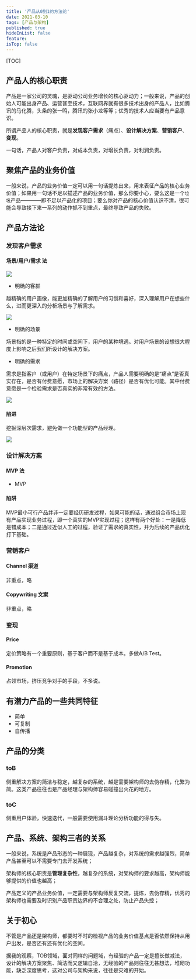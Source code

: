 ```yaml
---
title: '产品从0到1的方法论'
date: 2021-03-10 
tags: [产品与架构]
published: true
hideInList: false
feature: 
isTop: false
---
```


[TOC]

## 产品人的核心职责

产品是一家公司的灵魂，是驱动公司业务增长的核心驱动力；一般来说，产品的创始人可能出身产品、运营甚至技术，互联网界就有很多技术出身的产品人，比如腾讯的马化腾，头条的张一鸣，腾讯的张小龙等等；优秀的技术人应当要有产品意识。

所谓产品人的核心职责，就是**发现客户需求**（痛点）、**设计解决方案**、**营销客户**、**变现**。

一句话，产品人对客户负责，对成本负责，对增长负责，对利润负责。

## 聚焦产品的业务价值

一般来说，产品的业务价值一定可以用一句话提炼出来，用来表征产品的核心业务价值；如果用一句话不足以描述产品的业务价值，那么你要小心，要么这是一个`垃圾`产品————即不足以产品化的项目；要么你对产品的核心价值认识不清，很可能会导致接下来一系列的动作抓不到重点，最终导致产品的失败。

## 产品方法论

### 发现客户需求

#### 场景/用户/需求 法

![](https://upload-images.jianshu.io/upload_images/727416-6b9462fac247e098.png?imageMogr2/auto-orient/strip|imageView2/2/w/1005/format/webp)

- 明确的客群

越精确的用户画像，能更加精确的了解用户的习惯和喜好，深入理解用户在想些什么，进而更深入的分析场景与了解需求。

![](https://upload-images.jianshu.io/upload_images/727416-b6a23234e5a3c33e.png?imageMogr2/auto-orient/strip|imageView2/2/w/1099/format/webp)

- 明确的场景

场景指的是一种特定的时间或空间下，用户的某种境遇。对用户场景的设想很大程度上影响之后我们所设计的解决方案。

- 明确的需求

需求是指客户（或用户）在特定场景下的痛点，产品人需要明确的是“痛点”是否真实存在，是否有付费意愿，市场上的解决方案（路径）是否有优化可能。其中付费意愿是一个检验需求是否真实的非常有效的方法。

![](https://ss1.bdstatic.com/70cFvXSh_Q1YnxGkpoWK1HF6hhy/it/u=59326430,3530990621&fm=26&gp=0.jpg)

#### 陷进

挖掘深层次需求，避免做一个功能型的产品经理。

![](https://iknow-pic.cdn.bcebos.com/cf1b9d16fdfaaf51bbe38ff5815494eef01f7a73?x-bce-process=image/resize,m_lfit,w_600,h_800,limit_1/quality,q_85)

### 设计解决方案

#### MVP 法

- MVP

#### 陷阱

MVP最小可行产品并非一定要经历研发过程，如果可能的话，通过组合市场上现有产品实现业务过程，即一个真实的MVP实现过程；这样有两个好处：一是降低是错成本；二是通过近似人工的过程，验证了需求的真实性，并为后续的产品优化打下基础。

### 营销客户

#### Channel 渠道

非重点，略

#### Copywriting 文案

非重点，略

### 变现

#### Price

定价策略有一个重要原则，基于客户而不是基于成本。多做A/B Test。

#### Promotion

占领市场，挤压竞争对手的手段，不多说。

## 有潜力产品的一些共同特征

- 简单
- 可复制
- 自传播

## 产品的分类

### toB

侧重解决方案的简洁与稳定，越复杂的系统，越是需要架构师的去伪存精，化繁为简。这类产品往往也是产品经理与架构师容易碰撞出火花的地方。

### toC

侧重用户体验，快速迭代，一般需要使用漏斗理论分析功能的得与失。

## 产品、系统、架构三者的关系

一般来说，系统是产品形态的一种展现，产品越复杂，对系统的需求越强烈，简单产品甚至可以不需要专门去开发系统；

架构师的核心职责是**管理复杂性**，越复杂的系统，对架构师的要求越高，架构师能够提供的价值也越高；

产品定义的产品业务价值，一定需要与架构师反复交流，提炼，去伪存精，优秀的架构师也需要及时识别产品职责边界的不合理之处，防止产品失控；

## 关于初心

不管是产品还是架构师，都要时不时的检视产品的业务价值基点是否依然保持从用户出发，是否还有还有优化的空间。

据我的观察，TOB领域，面对同样的问题域，有经验的产品一定是擅长做减法，设计的解决方案聚焦、简洁而又逻辑自洽，无经验的产品则往往无甚想法，堆砌功能，缺乏深度思考，这对公司与架构来说，往往是灾难的开始。


